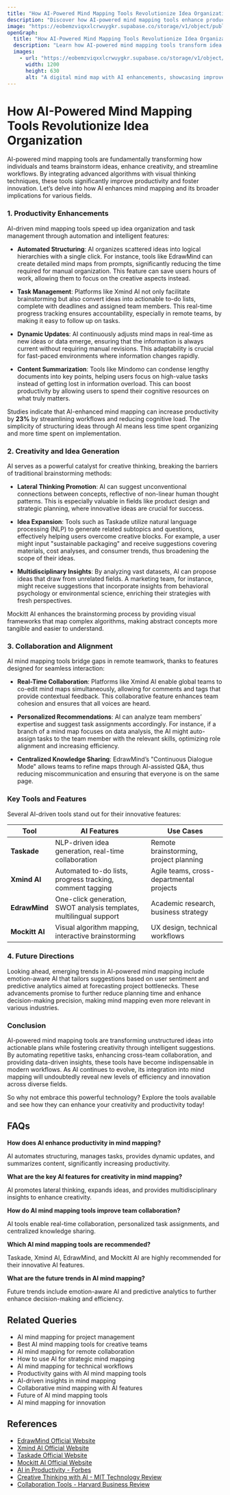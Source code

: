 ```yaml
---
title: "How AI-Powered Mind Mapping Tools Revolutionize Idea Organization"
description: "Discover how AI-powered mind mapping tools enhance productivity, creativity, and collaboration. Explore key features, real-world applications, and future trends in AI-driven mind mapping."
image: "https://eobemzviqxxlcrwuygkr.supabase.co/storage/v1/object/public/yt2insight//ai-mind-creativity.jpeg" # Replace with your actual image URL
openGraph:
  title: "How AI-Powered Mind Mapping Tools Revolutionize Idea Organization"
  description: "Learn how AI-powered mind mapping tools transform idea organization, boost creativity, and enhance collaboration. Explore real-world applications and future trends in AI-driven mind mapping."
  images:
    - url: "https://eobemzviqxxlcrwuygkr.supabase.co/storage/v1/object/public/yt2insight//ai-mind-creativity.jpeg" # Replace with your actual image URL
      width: 1200
      height: 630
      alt: "A digital mind map with AI enhancements, showcasing improved productivity and creativity."
---
```


# How AI-Powered Mind Mapping Tools Revolutionize Idea Organization

AI-powered mind mapping tools are fundamentally transforming how individuals and teams brainstorm ideas, enhance creativity, and streamline workflows. By integrating advanced algorithms with visual thinking techniques, these tools significantly improve productivity and foster innovation. Let’s delve into how AI enhances mind mapping and its broader implications for various fields.

### 1. Productivity Enhancements 

AI-driven mind mapping tools speed up idea organization and task management through automation and intelligent features:

- **Automated Structuring**: AI organizes scattered ideas into logical hierarchies with a single click. For instance, tools like EdrawMind can create detailed mind maps from prompts, significantly reducing the time required for manual organization. This feature can save users hours of work, allowing them to focus on the creative aspects instead.

- **Task Management**: Platforms like Xmind AI not only facilitate brainstorming but also convert ideas into actionable to-do lists, complete with deadlines and assigned team members. This real-time progress tracking ensures accountability, especially in remote teams, by making it easy to follow up on tasks.

- **Dynamic Updates**: AI continuously adjusts mind maps in real-time as new ideas or data emerge, ensuring that the information is always current without requiring manual revisions. This adaptability is crucial for fast-paced environments where information changes rapidly.

- **Content Summarization**: Tools like Mindomo can condense lengthy documents into key points, helping users focus on high-value tasks instead of getting lost in information overload. This can boost productivity by allowing users to spend their cognitive resources on what truly matters.

Studies indicate that AI-enhanced mind mapping can increase productivity by **23%** by streamlining workflows and reducing cognitive load. The simplicity of structuring ideas through AI means less time spent organizing and more time spent on implementation.

### 2. Creativity and Idea Generation 

AI serves as a powerful catalyst for creative thinking, breaking the barriers of traditional brainstorming methods:

- **Lateral Thinking Promotion**: AI can suggest unconventional connections between concepts, reflective of non-linear human thought patterns. This is especially valuable in fields like product design and strategic planning, where innovative ideas are crucial for success.

- **Idea Expansion**: Tools such as Taskade utilize natural language processing (NLP) to generate related subtopics and questions, effectively helping users overcome creative blocks. For example, a user might input "sustainable packaging" and receive suggestions covering materials, cost analyses, and consumer trends, thus broadening the scope of their ideas.

- **Multidisciplinary Insights**: By analyzing vast datasets, AI can propose ideas that draw from unrelated fields. A marketing team, for instance, might receive suggestions that incorporate insights from behavioral psychology or environmental science, enriching their strategies with fresh perspectives.

Mockitt AI enhances the brainstorming process by providing visual frameworks that map complex algorithms, making abstract concepts more tangible and easier to understand.

### 3. Collaboration and Alignment 

AI mind mapping tools bridge gaps in remote teamwork, thanks to features designed for seamless interaction:

- **Real-Time Collaboration**: Platforms like Xmind AI enable global teams to co-edit mind maps simultaneously, allowing for comments and tags that provide contextual feedback. This collaborative feature enhances team cohesion and ensures that all voices are heard.

- **Personalized Recommendations**: AI can analyze team members’ expertise and suggest task assignments accordingly. For instance, if a branch of a mind map focuses on data analysis, the AI might auto-assign tasks to the team member with the relevant skills, optimizing role alignment and increasing efficiency.

- **Centralized Knowledge Sharing**: EdrawMind’s "Continuous Dialogue Mode" allows teams to refine maps through AI-assisted Q&A, thus reducing miscommunication and ensuring that everyone is on the same page.

### Key Tools and Features 

Several AI-driven tools stand out for their innovative features:

| Tool        | AI Features                                           | Use Cases                                    |
|-------------|-------------------------------------------------------|----------------------------------------------|
| **Taskade** | NLP-driven idea generation, real-time collaboration    | Remote brainstorming, project planning        |
| **Xmind AI**| Automated to-do lists, progress tracking, comment tagging | Agile teams, cross-departmental projects     |
| **EdrawMind**| One-click generation, SWOT analysis templates, multilingual support | Academic research, business strategy         |
| **Mockitt AI**| Visual algorithm mapping, interactive brainstorming | UX design, technical workflows                |

### 4. Future Directions 

Looking ahead, emerging trends in AI-powered mind mapping include emotion-aware AI that tailors suggestions based on user sentiment and predictive analytics aimed at forecasting project bottlenecks. These advancements promise to further reduce planning time and enhance decision-making precision, making mind mapping even more relevant in various industries.

### Conclusion 

AI-powered mind mapping tools are transforming unstructured ideas into actionable plans while fostering creativity through intelligent suggestions. By automating repetitive tasks, enhancing cross-team collaboration, and providing data-driven insights, these tools have become indispensable in modern workflows. As AI continues to evolve, its integration into mind mapping will undoubtedly reveal new levels of efficiency and innovation across diverse fields.

So why not embrace this powerful technology? Explore the tools available and see how they can enhance your creativity and productivity today!

## FAQs

**How does AI enhance productivity in mind mapping?**

AI automates structuring, manages tasks, provides dynamic updates, and summarizes content, significantly increasing productivity.

**What are the key AI features for creativity in mind mapping?**

AI promotes lateral thinking, expands ideas, and provides multidisciplinary insights to enhance creativity.

**How do AI mind mapping tools improve team collaboration?**

AI tools enable real-time collaboration, personalized task assignments, and centralized knowledge sharing.

**Which AI mind mapping tools are recommended?**

Taskade, Xmind AI, EdrawMind, and Mockitt AI are highly recommended for their innovative AI features.

**What are the future trends in AI mind mapping?**

Future trends include emotion-aware AI and predictive analytics to further enhance decision-making and efficiency.

## Related Queries

* AI mind mapping for project management
* Best AI mind mapping tools for creative teams
* AI mind mapping for remote collaboration
* How to use AI for strategic mind mapping
* AI mind mapping for technical workflows
* Productivity gains with AI mind mapping tools
* AI-driven insights in mind mapping
* Collaborative mind mapping with AI features
* Future of AI mind mapping tools
* AI mind mapping for innovation

## References

* [EdrawMind Official Website](https://www.edrawsoft.com/edrawmind/)
* [Xmind AI Official Website](https://www.xmind.net/)
* [Taskade Official Website](https://www.taskade.com/)
* [Mockitt AI Official Website](https://mockitt.wondershare.com/ai-mindmap.html)
* [AI in Productivity - Forbes](https://www.forbes.com/sites/forbestechcouncil/2021/04/16/how-ai-is-revolutionizing-productivity/)
* [Creative Thinking with AI - MIT Technology Review](https://www.technologyreview.com/2020/09/22/1008272/ai-is-learning-to-think-laterally-like-humans/)
* [Collaboration Tools - Harvard Business Review](https://hbr.org/2021/05/collaboration-overload-how-to-break-it)